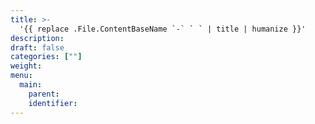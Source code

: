 ```yaml
---
title: >-
  '{{ replace .File.ContentBaseName `-` ` ` | title | humanize }}'
description:
draft: false
categories: [""]
weight:
menu:
  main:
    parent:
    identifier:
---
```

